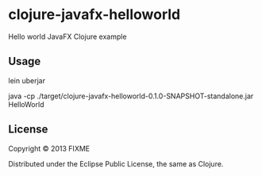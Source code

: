 # clojure-javafx-helloworld

Hello world JavaFX Clojure example

## Usage

lein uberjar

java -cp ./target/clojure-javafx-helloworld-0.1.0-SNAPSHOT-standalone.jar HelloWorld

## License

Copyright © 2013 FIXME

Distributed under the Eclipse Public License, the same as Clojure.
